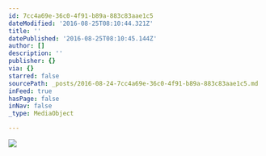 ```yaml
---
id: 7cc4a69e-36c0-4f91-b89a-883c83aae1c5
dateModified: '2016-08-25T08:10:44.321Z'
title: ''
datePublished: '2016-08-25T08:10:45.144Z'
author: []
description: ''
publisher: {}
via: {}
starred: false
sourcePath: _posts/2016-08-24-7cc4a69e-36c0-4f91-b89a-883c83aae1c5.md
inFeed: true
hasPage: false
inNav: false
_type: MediaObject

---
```

![](https://the-grid-user-content.s3-us-west-2.amazonaws.com/08bc0582-22bb-4a30-884b-9979fb6c5742.jpg)